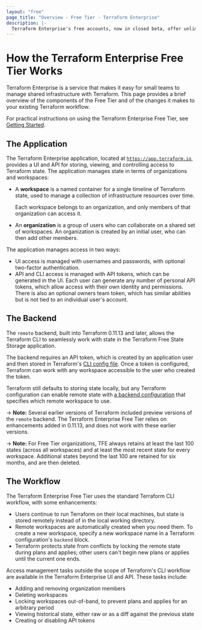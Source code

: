 ```yaml
---
layout: "free"
page_title: "Overview - Free Tier - Terraform Enterprise"
description: |-
  Terraform Enterprise's free accounts, now in closed beta, offer unlimited Terraform state storage for you and your colleagues.
---
```



# How the Terraform Enterprise Free Tier Works

Terraform Enterprise is a service that makes it easy for small teams to manage shared infrastructure with Terraform. This page provides a brief overview of the components of the Free Tier and of the changes it makes to your existing Terraform workflow.

For practical instructions on using the Terraform Enterprise Free Tier, see [Getting Started](./index.html).

## The Application

The Terraform Enterprise application, located at [`https://app.terraform.io`](https://app.terraform.io), provides a UI and API for storing, viewing, and controlling access to Terraform state. The application manages state in terms of organizations and workspaces:

- A **workspace** is a named container for a single timeline of Terraform state, used to manage a collection of infrastructure resources over time.

    Each workspace belongs to an organization, and only members of that organization can access it.
- An **organization** is a group of users who can collaborate on a shared set of workspaces. An organization is created by an initial user, who can then add other members.

The application manages access in two ways:

- UI access is managed with usernames and passwords, with optional two-factor authentication.
- API and CLI access is managed with API tokens, which can be generated in the UI. Each user can generate any number of personal API tokens, which allow access with their own identity and permissions. There is also an optional owners team token, which has similar abilities but is not tied to an individual user's account.

## The Backend

The `remote` backend, built into Terraform 0.11.13 and later, allows the Terraform CLI to seamlessly work with state in the Terraform Free State Storage application.

The backend requires an API token, which is created by an application user and then stored in Terraform's [CLI config file](/docs/commands/cli-config.html). Once a token is configured, Terraform can work with any workspace accessible to the user who created the token.

Terraform still defaults to storing state locally, but any Terraform configuration can enable remote state with [a backend configuration](/docs/backends/config.html) that specifies which remote workspace to use.

-> **Note:** Several earlier versions of Terraform included preview versions of the `remote` backend. The Terraform Enterprise Free Tier relies on enhancements added in 0.11.13, and does not work with these earlier versions.

-> **Note:** For Free Tier organizations, TFE always retains at least the last 100 states (across all workspaces) and at least the most recent state for every workspace. Additional states beyond the last 100 are retained for six months, and are then deleted. 

## The Workflow

The Terraform Enterprise Free Tier uses the standard Terraform CLI workflow, with some enhancements:

- Users continue to run Terraform on their local machines, but state is stored remotely instead of in the local working directory.
- Remote workspaces are automatically created when you need them. To create a new workspace, specify a new workspace name in a Terraform configuration's `backend` block.
- Terraform protects state from conflicts by locking the remote state during plans and applies; other users can't begin new plans or applies until the current one ends.

Access management tasks outside the scope of Terraform's CLI workflow are available in the Terraform Enterprise UI and API. These tasks include:

- Adding and removing organization members
- Deleting workspaces
- Locking workspaces out-of-band, to prevent plans and applies for an arbitrary period
- Viewing historical state, either raw or as a diff against the previous state
- Creating or disabling API tokens

